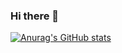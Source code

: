 ### Hi there 👋

[![Anurag's GitHub stats](https://github-readme-stats.vercel.app/api?username=lioarce01)](https://github.com/anuraghazra/github-readme-stats)
